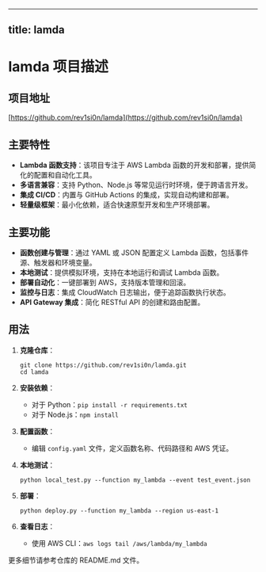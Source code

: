 
---
title: lamda
---

# lamda 项目描述

## 项目地址
[https://github.com/rev1si0n/lamda](https://github.com/rev1si0n/lamda)

## 主要特性
- **Lambda 函数支持**：该项目专注于 AWS Lambda 函数的开发和部署，提供简化的配置和自动化工具。
- **多语言兼容**：支持 Python、Node.js 等常见运行时环境，便于跨语言开发。
- **集成 CI/CD**：内置与 GitHub Actions 的集成，实现自动构建和部署。
- **轻量级框架**：最小化依赖，适合快速原型开发和生产环境部署。

## 主要功能
- **函数创建与管理**：通过 YAML 或 JSON 配置定义 Lambda 函数，包括事件源、触发器和环境变量。
- **本地测试**：提供模拟环境，支持在本地运行和调试 Lambda 函数。
- **部署自动化**：一键部署到 AWS，支持版本管理和回滚。
- **监控与日志**：集成 CloudWatch 日志输出，便于追踪函数执行状态。
- **API Gateway 集成**：简化 RESTful API 的创建和路由配置。

## 用法
1. **克隆仓库**：
   ```
   git clone https://github.com/rev1si0n/lamda.git
   cd lamda
   ```

2. **安装依赖**：
   - 对于 Python：`pip install -r requirements.txt`
   - 对于 Node.js：`npm install`

3. **配置函数**：
   - 编辑 `config.yaml` 文件，定义函数名称、代码路径和 AWS 凭证。

4. **本地测试**：
   ```
   python local_test.py --function my_lambda --event test_event.json
   ```

5. **部署**：
   ```
   python deploy.py --function my_lambda --region us-east-1
   ```

6. **查看日志**：
   - 使用 AWS CLI：`aws logs tail /aws/lambda/my_lambda`

更多细节请参考仓库的 README.md 文件。